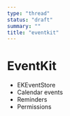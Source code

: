 ```yaml
---
type: "thread"
status: "draft"
summary: ""
title: "eventkit"
---
```


# EventKit


- EKEventStore
- Calendar events
- Reminders
- Permissions

